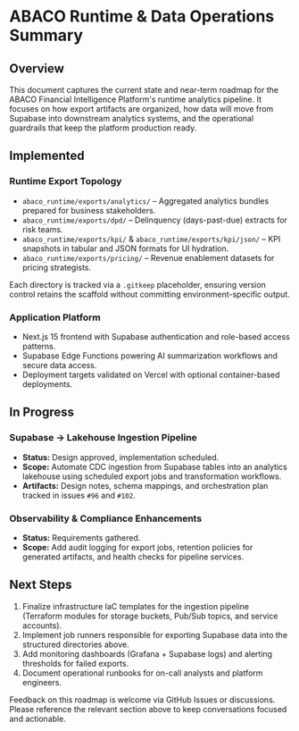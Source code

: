 # ABACO Runtime & Data Operations Summary

## Overview

This document captures the current state and near-term roadmap for the ABACO Financial Intelligence Platform's runtime analytics pipeline. It focuses on how export artifacts are organized, how data will move from Supabase into downstream analytics systems, and the operational guardrails that keep the platform production ready.

## Implemented

### Runtime Export Topology
- `abaco_runtime/exports/analytics/` – Aggregated analytics bundles prepared for business stakeholders.
- `abaco_runtime/exports/dpd/` – Delinquency (days-past-due) extracts for risk teams.
- `abaco_runtime/exports/kpi/` & `abaco_runtime/exports/kpi/json/` – KPI snapshots in tabular and JSON formats for UI hydration.
- `abaco_runtime/exports/pricing/` – Revenue enablement datasets for pricing strategists.

Each directory is tracked via a `.gitkeep` placeholder, ensuring version control retains the scaffold without committing environment-specific output.

### Application Platform
- Next.js 15 frontend with Supabase authentication and role-based access patterns.
- Supabase Edge Functions powering AI summarization workflows and secure data access.
- Deployment targets validated on Vercel with optional container-based deployments.

## In Progress

### Supabase → Lakehouse Ingestion Pipeline
- **Status:** Design approved, implementation scheduled.
- **Scope:** Automate CDC ingestion from Supabase tables into an analytics lakehouse using scheduled export jobs and transformation workflows.
- **Artifacts:** Design notes, schema mappings, and orchestration plan tracked in issues `#96` and `#102`.

### Observability & Compliance Enhancements
- **Status:** Requirements gathered.
- **Scope:** Add audit logging for export jobs, retention policies for generated artifacts, and health checks for pipeline services.

## Next Steps

1. Finalize infrastructure IaC templates for the ingestion pipeline (Terraform modules for storage buckets, Pub/Sub topics, and service accounts).
2. Implement job runners responsible for exporting Supabase data into the structured directories above.
3. Add monitoring dashboards (Grafana + Supabase logs) and alerting thresholds for failed exports.
4. Document operational runbooks for on-call analysts and platform engineers.

Feedback on this roadmap is welcome via GitHub Issues or discussions. Please reference the relevant section above to keep conversations focused and actionable.
